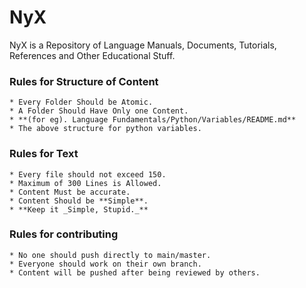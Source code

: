 # NyX

NyX is a Repository of Language Manuals, Documents, Tutorials, References and Other Educational Stuff.

### Rules for Structure of Content
    * Every Folder Should be Atomic.
    * A Folder Should Have Only one Content.
    * **(for eg). Language Fundamentals/Python/Variables/README.md** 
    * The above structure for python variables.

### Rules for Text
    * Every file should not exceed 150.
    * Maximum of 300 Lines is Allowed.
    * Content Must be accurate.
    * Content Should be **Simple**.
    * **Keep it _Simple, Stupid._**

### Rules for contributing
    * No one should push directly to main/master.
    * Everyone should work on their own branch.
    * Content will be pushed after being reviewed by others.
